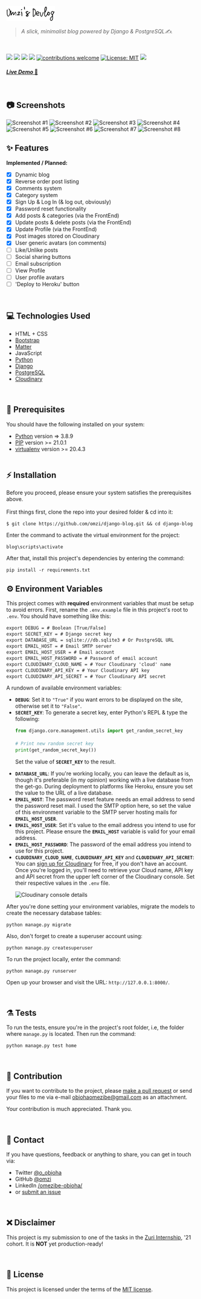 <a href="https://thatdevlog.herokuapp.com/" target="_blank"><p>
  <img src="static/images/logo.png" alt="Omzi's Devlog logo">
</p></a>
<blockquote cite="https://thatdevlog.herokuapp.com/">
<i>A slick, minimalist blog powered by Django & PostgreSQL✍.</i>
</blockquote>
<br>
<div>

![](https://img.shields.io/github/stars/omzi/django-blog.svg)
![](https://img.shields.io/github/forks/omzi/django-blog.svg)
![](https://img.shields.io/github/repo-size/omzi/django-blog)
![](https://img.shields.io/github/issues/omzi/django-blog.svg)
[![contributions welcome](https://img.shields.io/badge/contributions-welcome-blue.svg?style=flat)](https://github.com/omzi/django-blog/issues)
[![License: MIT](https://img.shields.io/badge/License-MIT-blue.svg)](https://opensource.org/licenses/MIT)
![](https://img.shields.io/twitter/follow/o_obioha.svg?style=social&label=@o_obioha)

</div>

<h4><a href="https://thatdevlog.herokuapp.com/"><i>Live Demo</i> 🚀</a></h4>
<br>


## 📷 **Screenshots**
<img loading="lazy" alt="Screenshot #1" src="https://res.cloudinary.com/omzi/image/upload/v1620274341/github/django-blog/screenshot-01-min_xgzoum.png">
<img loading="lazy" alt="Screenshot #2" src="https://res.cloudinary.com/omzi/image/upload/v1620274340/github/django-blog/screenshot-02-min_ujyeo2.png">
<img loading="lazy" alt="Screenshot #3" src="https://res.cloudinary.com/omzi/image/upload/v1620274338/github/django-blog/screenshot-03-min_gvpcpg.png">
<img loading="lazy" alt="Screenshot #4" src="https://res.cloudinary.com/omzi/image/upload/v1620274338/github/django-blog/screenshot-04-min_hvqa9e.png">
<img loading="lazy" alt="Screenshot #5" src="https://res.cloudinary.com/omzi/image/upload/v1620274342/github/django-blog/screenshot-05-min_qeadcr.png">
<img loading="lazy" alt="Screenshot #6" src="https://res.cloudinary.com/omzi/image/upload/v1620274341/github/django-blog/screenshot-06-min_k3oy4g.png">
<img loading="lazy" alt="Screenshot #7" src="https://res.cloudinary.com/omzi/image/upload/v1620274339/github/django-blog/screenshot-07-min_cdiw2f.png">
<img loading="lazy" alt="Screenshot #8" src="https://res.cloudinary.com/omzi/image/upload/v1620274339/github/django-blog/screenshot-08-min_tkzbv7.png">



## ✨ **Features**
**Implemented / Planned:**
- [X] Dynamic blog
- [X] Reverse order post listing
- [X] Comments system
- [X] Category system
- [X] Sign Up & Log In (& log out, obviously)
- [X] Password reset functionality
- [X] Add posts & categories (via the FrontEnd)
- [X] Update posts & delete posts (via the FrontEnd)
- [X] Update Profile (via the FrontEnd)
- [X] Post images stored on Cloudinary
- [X] User generic avatars (on comments)
- [ ] Like/Unlike posts
- [ ] Social sharing buttons
- [ ] Email subscription
- [ ] View Profile
- [ ] User profile avatars
- [ ] 'Deploy to Heroku' button

<br>

## 💻 **Technologies Used**
- HTML + CSS
- [Bootstrap](https://getbootstrap.com)
- [Matter](https://github.com/finnhvman/matter)
- JavaScript
- [Python](https://python.org)
- [Django](https://djangoproject.com)
- [PostgreSQL](https://postgresql.org)
- [Cloudinary](https://cloudinary.com)

<br>

## 🚩 **Prerequisites**
You should have the following installed on your system:
* [Python](https://python.org/) version => 3.8.9
* [PIP](https://pypi.org/project/pip/) version >= 21.0.1
* [virtualenv](https://pypi.org/project/virtualenv/) version >= 20.4.3
<br><br>

## ⚡ **Installation**
Before you proceed, please ensure your system satisfies the prerequisites above. <br><br>
First things first, clone the repo into your desired folder & cd into it:
```shell
$ git clone https://github.com/omzi/django-blog.git && cd django-blog
```
Enter the command to activate the virtual environment for the project:
```shell
blog\scripts\activate
```
After that, install this project's dependencies by entering the command:
```shell
pip install -r requirements.txt
```
## ⚙ **Environment Variables**
This project comes with **required** environment variables that must be setup to avoid errors. First, rename the `.env.example` file in this project's root to `.env`. You should have something like this:
```shell
export DEBUG = # Boolean [True/False]
export SECRET_KEY = # Django secret key
export DATABASE_URL = sqlite:///db.sqlite3 # Or PostgreSQL URL
export EMAIL_HOST = # Email SMTP server
export EMAIL_HOST_USER = # Email account
export EMAIL_HOST_PASSWORD = # Password of email account
export CLOUDINARY_CLOUD_NAME = # Your Cloudinary 'cloud' name
export CLOUDINARY_API_KEY = # Your Cloudinary API key
export CLOUDINARY_API_SECRET = # Your Cloudinary API secret
```
A rundown of available environment variables:
- **`DEBUG`**: Set it to `"True"` if you want errors to be displayed on the site, otherwise set it to `"False"`.
- **`SECRET_KEY`**: To generate a secret key, enter Python's REPL & type the following:
<ul>

```py
from django.core.management.utils import get_random_secret_key

# Print new random secret key
print(get_random_secret_key())
```
Set the value of **`SECRET_KEY`** to the result.
</ul>

- **`DATABASE_URL`**: If you're working locally, you can leave the default as is, though it's preferable (in my opinion) working with a live database from the get-go. During deployment to platforms like Heroku, ensure you set the value to the URL of a live database.
- **`EMAIL_HOST`**: The password reset feature needs an email address to send the password reset mail. I used the SMTP option here, so set the value of this environment variable to the SMTP server hosting mails for **`EMAIL_HOST_USER`**. 
- **`EMAIL_HOST_USER`**: Set it's value to the email address you intend to use for this project. Please ensure the **`EMAIL_HOST`** variable is valid for your email address.
- **`EMAIL_HOST_PASSWORD`**: The password of the email address you intend to use for this project.
- **`CLOUDINARY_CLOUD_NAME`**, **`CLOUDINARY_API_KEY`** and **`CLOUDINARY_API_SECRET`**: You can [sign up for Cloudinary](https://cloudinary.com/users/register/free) for free, if you don't have an account. Once you're logged in, you'll need to retrieve your Cloud name, API key and API secret from the upper left corner of the Cloudinary console. Set their respective values in the `.env` file.
<ul>

<img loading="lazy" alt="Cloudinary console details" src="https://res.cloudinary.com/omzi/image/upload/v1620275315/github/cloudinary-console-details_lwanbj.png">
</ul>

After you're done setting your environment variables, migrate the models to create the necessary database tables:
```shell
python manage.py migrate
```
Also, don't forget to create a superuser account using:
```shell
python manage.py createsuperuser
```
To run the project locally, enter the command:
```shell
python manage.py runserver
```
Open up your browser and visit the URL: `http://127.0.0.1:8000/`.

<br>


## ⚗ **Tests**
To run the tests, ensure you're in the project's root folder, i.e, the folder where `manage.py` is located. Then run the command:
```shell
python manage.py test home
```

<br>


## 👥 **Contribution**
If you want to contribute to the project, please [make a pull request](https://help.github.com/en/articles/creating-a-pull-request) or send your files to me via e-mail [obiohaomezibe@gmail.com](mailto:obiohaomezibe@gmail.com) as an attachment.

Your contribution is much appreciated. Thank you.

<br>

## 💬 **Contact**
If you have questions, feedback or anything to share, you can get in touch via:
* Twitter [@o_obioha](https://twitter.com/o_obioha)
* GitHub [@omzi](https://github.com/omzi)
* LinkedIn [/omezibe-obioha/](https://www.linkedin.com/in/omezibe-obioha/)
* or [submit an issue](https://github.com/omzi/django-blog/issues)

<br>

## ❌ **Disclaimer**
This project is my submission to one of the tasks in the [Zuri Internship](https://internship.zuri.team/), '21 cohort. It is **NOT** yet production-ready!

<br>

## 📄 **License**

This project is licensed under the terms of the
[MIT license](/LICENSE).